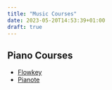 ```yaml
---
title: "Music Courses"
date: 2023-05-20T14:53:39+01:00
draft: true
---
```


## Piano Courses
* [Flowkey](https://www.flowkey.com/en)
* [Pianote](https://www.pianote.com/)
